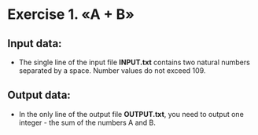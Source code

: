 # Exercise 1. «A + B»

Input data:
-----------
- The single line of the input file __INPUT.txt__ contains two natural numbers separated by a space. Number values do not exceed 109.

Output data:
------------
- In the only line of the output file **OUTPUT.txt**, you need to output one integer - the sum of the numbers A and B.
